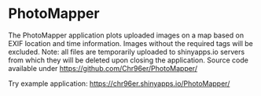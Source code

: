 # PhotoMapper

The PhotoMapper application plots uploaded images on a map based on EXIF location and time information. Images without the required tags will be excluded. Note: all files are temporarily uploaded to shinyapps.io servers from which they will be deleted upon closing the application. Source code available under https://github.com/Chr96er/PhotoMapper/

Try example application: https://chr96er.shinyapps.io/PhotoMapper/
